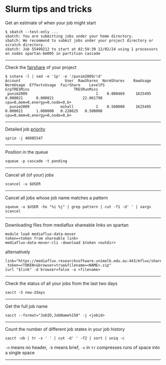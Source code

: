 # Slurm tips and tricks

Get an estimate of when your job might start

```
$ sbatch --test-only ...
sbatch: You are submitting jobs under your home directory.
sbatch: We recommend to submit jobs under your project directory or scratch directory.
sbatch: Job 55499212 to start at 02:59:39 12/02/24 using 1 processors on nodes spartan-bm005 in partition cascade
```

---

Check the [fairshare] of your project

```
$ sshare -l | sed -e '1p' -e '/punim2009/!d'
Account                    User  RawShares  NormShares    RawUsage   NormUsage  EffectvUsage  FairShare    LevelFS                    GrpTRESMins                    TRESRunMins
 punim2009                               1    0.000469     1625495    0.000021      0.000021             22.061798                                cpu=0,mem=0,energy=0,node=0,b+
  punim2009              mihall          1    0.500000     1625495    0.000021      1.000000   0.228625   0.500000                                cpu=0,mem=0,energy=0,node=0,b+
```

---

Detailed job [priority](https://dashboard.hpc.unimelb.edu.au/scheduler/#job-priority)

```
sprio -j 46085547
```

---

Position in the queue

```
squeue -p cascade -t pending
```

---

Cancel all (of your) jobs

```
scancel -u $USER
```

---

Cancel all jobs whose job name matches a pattern


```
squeue -u $USER -ho "%i %j" | grep pattern | cut -f1 -d' ' | xargs scancel
```

---

Downloading files from mediaflux shareable links on spartan

```
module load mediaflux-data-mover
token=<token from shareable link>
mediaflux-data-mover-cli -download $token <outdir>
```

alternatively

```
link="https://mediaflux.researchsoftware.unimelb.edu.au:443/mflux/share.mfjp?_token=<TOKEN>&browser=true&filename=<NAME>.zip"
curl "$link" -d browser=false -o <filename>
```

---

Check the status of all your jobs from the last two days

```
sacct -S now-2days
```

---

Get the full job name

```
sacct --format="JobID,JobName%150" -j <jobid>
```

---

Count the number of different job states in your job history

```
sacct -nb | tr -s ' ' | cut -d' ' -f2 | sort | uniq -c
```

`-n` means no header, `-b` means brief, `-s` in `tr` compresses runs of space into a single space

---

[fairshare]: https://slurm.schedmd.com/classic_fair_share.html
